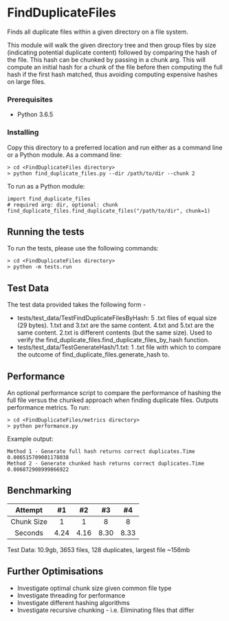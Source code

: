 # FindDuplicateFiles

Finds all duplicate files within a given directory on a file system.

This module will walk the given directory tree and then group files by size 
(indicating potential duplicate content) followed by comparing the hash of the file.
This hash can be chunked by passing in a chunk arg. This will compute an initial hash for a chunk of the file 
before then computing the full hash if the first hash matched, thus avoiding computing
expensive hashes on large files.

### Prerequisites

* Python 3.6.5

### Installing

Copy this directory to a preferred location and run either as a command line or a Python module.
As a command line:
```
> cd <FindDuplicateFiles directory>
> python find_duplicate_files.py --dir /path/to/dir --chunk 2
```
To run as a Python module:
```
import find_duplicate_files
# required arg: dir, optional: chunk
find_duplicate_files.find_duplicate_files("/path/to/dir", chunk=1)
```

## Running the tests

To run the tests, please use the following commands:

```
> cd <FindDuplicateFiles directory>
> python -m tests.run
```

## Test Data

The test data provided takes the following form - 
* tests/test_data/TestFindDuplicateFilesByHash: 5 .txt files of equal size (29 bytes). 1.txt and 3.txt are the same content. 4.txt and 5.txt are the same content. 2.txt is different contents (but the same size). Used to verify the find_duplicate_files.find_duplicate_files_by_hash function.
* tests/test_data/TestGenerateHash/1.txt: 1 .txt file with which to compare the outcome of find_duplicate_files.generate_hash to.

## Performance

An optional performance script to compare the performance of hashing the full file versus the chunked approach when finding duplicate files. Outputs performance metrics.
To run:
```
> cd <FindDuplicateFiles/metrics directory>
> python performance.py
```
Example output:
```
Method 1 - Generate full hash returns correct duplicates.Time 0.006515709001178038
Method 2 - Generate chunked hash returns correct duplicates.Time 0.006872908999866922
```

## Benchmarking
| Attempt | #1 | #2 | #3 | #4 |
| :---: | :---: | :---: | :---:| :---: |
| Chunk Size | 1 | 1 | 8 | 8 |
| Seconds | 4.24 | 4.16 | 8.30 | 8.33 |

Test Data: 10.9gb, 3653 files, 128 duplicates, largest file ~156mb

## Further Optimisations
* Investigate optimal chunk size given common file type
* Investigate threading for performance
* Investigate different hashing algorithms
* Investigate recursive chunking - i.e. Eliminating files that differ